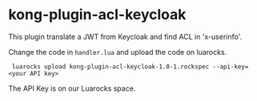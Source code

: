 # kong-plugin-acl-keycloak
This plugin translate a JWT from Keycloak and find ACL in 'x-userinfo'.

Change the code in ``handler.lua`` and upload the code on luarocks.

`` luarocks upload kong-plugin-acl-keycloak-1.0-1.rockspec --api-key=<your API key>``

The API Key is on our Luarocks space.